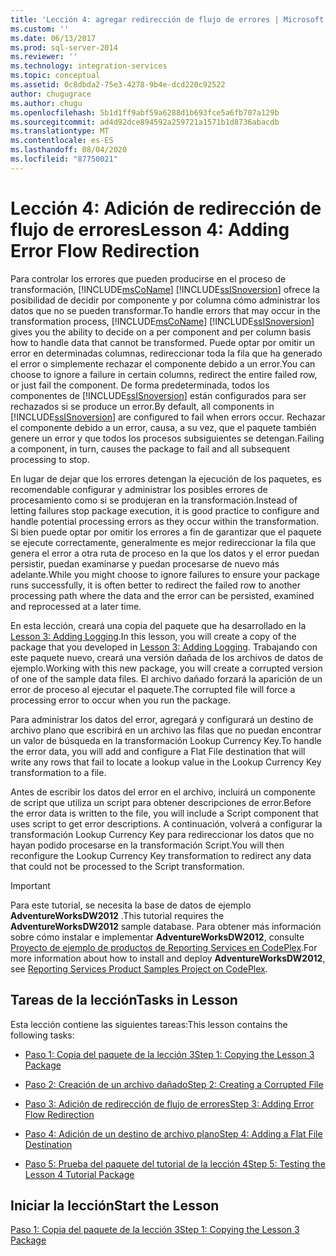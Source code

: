 ```yaml
---
title: 'Lección 4: agregar redirección de flujo de errores | Microsoft Docs'
ms.custom: ''
ms.date: 06/13/2017
ms.prod: sql-server-2014
ms.reviewer: ''
ms.technology: integration-services
ms.topic: conceptual
ms.assetid: 0c8dbda2-75e3-4278-9b4e-dcd220c92522
author: chugugrace
ms.author: chugu
ms.openlocfilehash: 5b1d1ff9abf59a6288d1b693fce5a6fb707a129b
ms.sourcegitcommit: ad4d92dce894592a259721a1571b1d8736abacdb
ms.translationtype: MT
ms.contentlocale: es-ES
ms.lasthandoff: 08/04/2020
ms.locfileid: "87750021"
---
```

# <a name="lesson-4-adding-error-flow-redirection"></a><span data-ttu-id="a1e85-102">Lección 4: Adición de redirección de flujo de errores</span><span class="sxs-lookup"><span data-stu-id="a1e85-102">Lesson 4: Adding Error Flow Redirection</span></span>
  <span data-ttu-id="a1e85-103">Para controlar los errores que pueden producirse en el proceso de transformación, [!INCLUDE[msCoName](../includes/msconame-md.md)] [!INCLUDE[ssISnoversion](../includes/ssisnoversion-md.md)] ofrece la posibilidad de decidir por componente y por columna cómo administrar los datos que no se pueden transformar.</span><span class="sxs-lookup"><span data-stu-id="a1e85-103">To handle errors that may occur in the transformation process, [!INCLUDE[msCoName](../includes/msconame-md.md)] [!INCLUDE[ssISnoversion](../includes/ssisnoversion-md.md)] gives you the ability to decide on a per component and per column basis how to handle data that cannot be transformed.</span></span> <span data-ttu-id="a1e85-104">Puede optar por omitir un error en determinadas columnas, redireccionar toda la fila que ha generado el error o simplemente rechazar el componente debido a un error.</span><span class="sxs-lookup"><span data-stu-id="a1e85-104">You can choose to ignore a failure in certain columns, redirect the entire failed row, or just fail the component.</span></span> <span data-ttu-id="a1e85-105">De forma predeterminada, todos los componentes de [!INCLUDE[ssISnoversion](../includes/ssisnoversion-md.md)] están configurados para ser rechazados si se produce un error.</span><span class="sxs-lookup"><span data-stu-id="a1e85-105">By default, all components in [!INCLUDE[ssISnoversion](../includes/ssisnoversion-md.md)] are configured to fail when errors occur.</span></span> <span data-ttu-id="a1e85-106">Rechazar el componente debido a un error, causa, a su vez, que el paquete también genere un error y que todos los procesos subsiguientes se detengan.</span><span class="sxs-lookup"><span data-stu-id="a1e85-106">Failing a component, in turn, causes the package to fail and all subsequent processing to stop.</span></span>  
  
 <span data-ttu-id="a1e85-107">En lugar de dejar que los errores detengan la ejecución de los paquetes, es recomendable configurar y administrar los posibles errores de procesamiento como si se produjeran en la transformación.</span><span class="sxs-lookup"><span data-stu-id="a1e85-107">Instead of letting failures stop package execution, it is good practice to configure and handle potential processing errors as they occur within the transformation.</span></span> <span data-ttu-id="a1e85-108">Si bien puede optar por omitir los errores a fin de garantizar que el paquete se ejecute correctamente, generalmente es mejor redireccionar la fila que genera el error a otra ruta de proceso en la que los datos y el error puedan persistir, puedan examinarse y puedan procesarse de nuevo más adelante.</span><span class="sxs-lookup"><span data-stu-id="a1e85-108">While you might choose to ignore failures to ensure your package runs successfully, it is often better to redirect the failed row to another processing path where the data and the error can be persisted, examined and reprocessed at a later time.</span></span>  
  
 <span data-ttu-id="a1e85-109">En esta lección, creará una copia del paquete que ha desarrollado en la [Lesson 3: Adding Logging](lesson-3-add-logging-with-ssis.md).</span><span class="sxs-lookup"><span data-stu-id="a1e85-109">In this lesson, you will create a copy of the package that you developed in [Lesson 3: Adding Logging](lesson-3-add-logging-with-ssis.md).</span></span> <span data-ttu-id="a1e85-110">Trabajando con este paquete nuevo, creará una versión dañada de los archivos de datos de ejemplo.</span><span class="sxs-lookup"><span data-stu-id="a1e85-110">Working with this new package, you will create a corrupted version of one of the sample data files.</span></span> <span data-ttu-id="a1e85-111">El archivo dañado forzará la aparición de un error de proceso al ejecutar el paquete.</span><span class="sxs-lookup"><span data-stu-id="a1e85-111">The corrupted file will force a processing error to occur when you run the package.</span></span>  
  
 <span data-ttu-id="a1e85-112">Para administrar los datos del error, agregará y configurará un destino de archivo plano que escribirá en un archivo las filas que no puedan encontrar un valor de búsqueda en la transformación Lookup Currency Key.</span><span class="sxs-lookup"><span data-stu-id="a1e85-112">To handle the error data, you will add and configure a Flat File destination that will write any rows that fail to locate a lookup value in the Lookup Currency Key transformation to a file.</span></span>  
  
 <span data-ttu-id="a1e85-113">Antes de escribir los datos del error en el archivo, incluirá un componente de script que utiliza un script para obtener descripciones de error.</span><span class="sxs-lookup"><span data-stu-id="a1e85-113">Before the error data is written to the file, you will include a Script component that uses script to get error descriptions.</span></span> <span data-ttu-id="a1e85-114">A continuación, volverá a configurar la transformación Lookup Currency Key para redireccionar los datos que no hayan podido procesarse en la transformación Script.</span><span class="sxs-lookup"><span data-stu-id="a1e85-114">You will then reconfigure the Lookup Currency Key transformation to redirect any data that could not be processed to the Script transformation.</span></span>  
  
> [!IMPORTANT]  
>  <span data-ttu-id="a1e85-115">Para este tutorial, se necesita la base de datos de ejemplo **AdventureWorksDW2012** .</span><span class="sxs-lookup"><span data-stu-id="a1e85-115">This tutorial requires the **AdventureWorksDW2012** sample database.</span></span> <span data-ttu-id="a1e85-116">Para obtener más información sobre cómo instalar e implementar **AdventureWorksDW2012**, consulte [Proyecto de ejemplo de productos de Reporting Services en CodePlex](https://go.microsoft.com/fwlink/p/?LinkId=526910).</span><span class="sxs-lookup"><span data-stu-id="a1e85-116">For more information about how to install and deploy **AdventureWorksDW2012**, see [Reporting Services Product Samples Project on CodePlex](https://go.microsoft.com/fwlink/p/?LinkId=526910).</span></span>  
  
## <a name="tasks-in-lesson"></a><span data-ttu-id="a1e85-117">Tareas de la lección</span><span class="sxs-lookup"><span data-stu-id="a1e85-117">Tasks in Lesson</span></span>  
 <span data-ttu-id="a1e85-118">Esta lección contiene las siguientes tareas:</span><span class="sxs-lookup"><span data-stu-id="a1e85-118">This lesson contains the following tasks:</span></span>  
  
-   [<span data-ttu-id="a1e85-119">Paso 1: Copia del paquete de la lección 3</span><span class="sxs-lookup"><span data-stu-id="a1e85-119">Step 1: Copying the Lesson 3 Package</span></span>](lesson-4-1-copying-the-lesson-3-package.md)  
  
-   [<span data-ttu-id="a1e85-120">Paso 2: Creación de un archivo dañado</span><span class="sxs-lookup"><span data-stu-id="a1e85-120">Step 2: Creating a Corrupted File</span></span>](lesson-4-2-creating-a-corrupted-file.md)  
  
-   [<span data-ttu-id="a1e85-121">Paso 3: Adición de redirección de flujo de errores</span><span class="sxs-lookup"><span data-stu-id="a1e85-121">Step 3: Adding Error Flow Redirection</span></span>](lesson-4-3-adding-error-flow-redirection.md)  
  
-   [<span data-ttu-id="a1e85-122">Paso 4: Adición de un destino de archivo plano</span><span class="sxs-lookup"><span data-stu-id="a1e85-122">Step 4: Adding a Flat File Destination</span></span>](lesson-4-4-adding-a-flat-file-destination.md)  
  
-   [<span data-ttu-id="a1e85-123">Paso 5: Prueba del paquete del tutorial de la lección 4</span><span class="sxs-lookup"><span data-stu-id="a1e85-123">Step 5: Testing the Lesson 4 Tutorial Package</span></span>](lesson-4-5-testing-the-lesson-4-tutorial-package.md)  
  
## <a name="start-the-lesson"></a><span data-ttu-id="a1e85-124">Iniciar la lección</span><span class="sxs-lookup"><span data-stu-id="a1e85-124">Start the Lesson</span></span>  
 [<span data-ttu-id="a1e85-125">Paso 1: Copia del paquete de la lección 3</span><span class="sxs-lookup"><span data-stu-id="a1e85-125">Step 1: Copying the Lesson 3 Package</span></span>](lesson-4-1-copying-the-lesson-3-package.md)  
  
  
